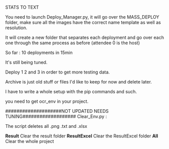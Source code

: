 STATS TO TEXT

You need to launch Deploy_Manager.py, it will go over the MASS_DEPLOY folder, make sure all the images have the correct name template as well as resolution.

It will create a new folder that separates each deployment and go over each one through the same process as before (attendee 0 is the host)

So far : 10 deployments in 15min

It's still being tuned.

Deploy 1 2 and 3 in order to get more testing data.

Archive is just old stuff or files I'd like to keep for now and delete later.

I have to write a whole setup with the pip commands and such.

you need to get ocr_env in your project.

####################NOT UPDATED NEEDS TUNING###################
Clear_Env.py :

The script deletes all .png .txt and .xlsx

__Result__
    Clear the result folder
__ResultExcel__
    Clear the ResultExcel folder
__All__
    Clear the whole project
